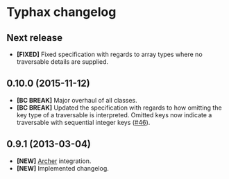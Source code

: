 # Typhax changelog

## Next release

- **[FIXED]** Fixed specification with regards to array types where no
  traversable details are supplied.

## 0.10.0 (2015-11-12)

- **[BC BREAK]** Major overhaul of all classes.
- **[BC BREAK]** Updated the specification with regards to how omitting the key
  type of a traversable is interpreted. Omitted keys now indicate a traversable
  with sequential integer keys ([#46]).

[#46]: https://github.com/eloquent/typhax/issues/46

## 0.9.1 (2013-03-04)

- **[NEW]** [Archer] integration.
- **[NEW]** Implemented changelog.

[archer]: https://github.com/IcecaveStudios/archer
